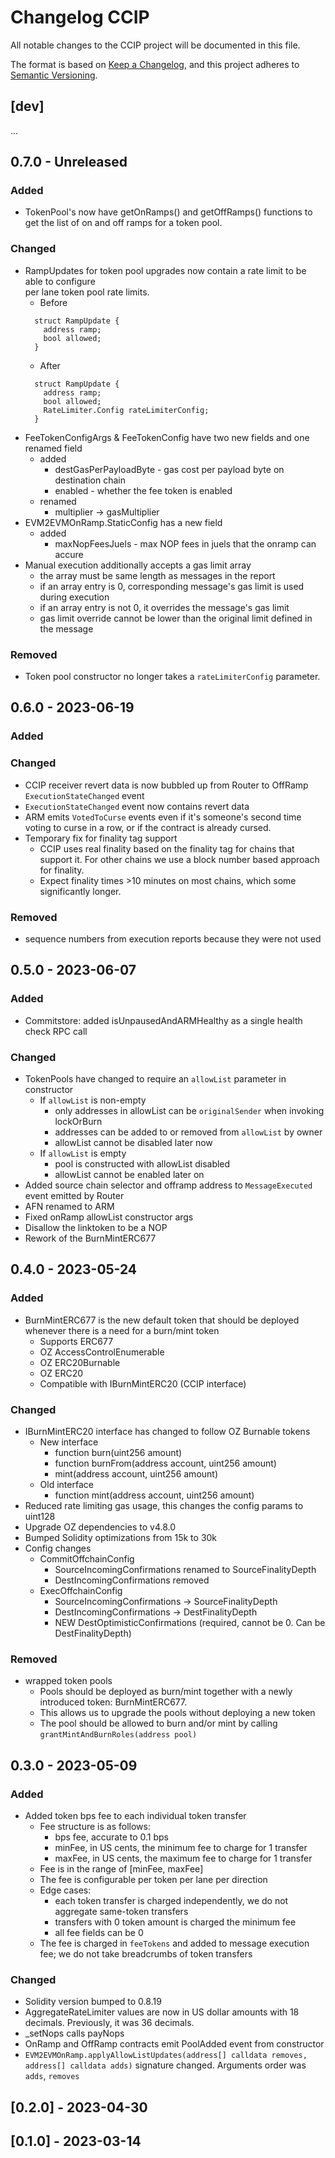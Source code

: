 # Changelog CCIP

All notable changes to the CCIP project will be documented in this file.

The format is based on [Keep a Changelog](https://keepachangelog.com/en/1.0.0/),
and this project adheres to [Semantic Versioning](https://semver.org/spec/v2.0.0.html).

<!-- unreleased -->
## [dev]

...
## 0.7.0 - Unreleased

### Added
- TokenPool's now have getOnRamps() and getOffRamps() functions to get the list of on and off ramps for a token pool.


### Changed

- RampUpdates for token pool upgrades now contain a rate limit to be able to configure  
per lane token pool rate limits.
  - Before
  ```
    struct RampUpdate {
      address ramp;
      bool allowed;
    }
    ```
  - After
  ```
    struct RampUpdate {
      address ramp;
      bool allowed;
      RateLimiter.Config rateLimiterConfig;
    }
  ```
- FeeTokenConfigArgs & FeeTokenConfig have two new fields and one renamed field
  - added
    - destGasPerPayloadByte - gas cost per payload byte on destination chain
    - enabled - whether the fee token is enabled
  - renamed
    - multiplier -> gasMultiplier
- EVM2EVMOnRamp.StaticConfig has a new field
  - added
    - maxNopFeesJuels - max NOP fees in juels that the onramp can accure
- Manual execution additionally accepts a gas limit array
  - the array must be same length as messages in the report
  - if an array entry is 0, corresponding message's gas limit is used during execution
  - if an array entry is not 0, it overrides the message's gas limit
  - gas limit override cannot be lower than the original limit defined in the message


### Removed
- Token pool constructor no longer takes a `rateLimiterConfig` parameter.


## 0.6.0 - 2023-06-19

### Added

### Changed
- CCIP receiver revert data is now bubbled up from Router to OffRamp `ExecutionStateChanged` event
- `ExecutionStateChanged` event now contains revert data
- ARM emits `VotedToCurse` events even if it's someone's second time voting to curse in a row, or if the contract is already cursed.
- Temporary fix for finality tag support
  - CCIP uses real finality based on the finality tag for chains that support it. For other chains we use a block number based approach for finality.
  - Expect finality times >10 minutes on most chains, which some significantly longer.  

### Removed

- sequence numbers from execution reports because they were not used 

## 0.5.0 - 2023-06-07

### Added

- Commitstore: added isUnpausedAndARMHealthy as a single health check RPC call

### Changed

- TokenPools have changed to require an `allowList` parameter in constructor
  - If `allowList` is non-empty
    - only addresses in allowList can be `originalSender` when invoking lockOrBurn
    - addresses can be added to or removed from `allowList` by owner
    - allowList cannot be disabled later now
  - If `allowList` is empty
    - pool is constructed with allowList disabled
    - allowList cannot be enabled later on
- Added source chain selector and offramp address to `MessageExecuted` event emitted by Router
- AFN renamed to ARM
- Fixed onRamp allowList constructor args
- Disallow the linktoken to be a NOP
- Rework of the BurnMintERC677

## 0.4.0 - 2023-05-24

### Added

- BurnMintERC677 is the new default token that should be deployed whenever there is a need for a burn/mint token
  - Supports ERC677
  - OZ AccessControlEnumerable
  - OZ ERC20Burnable
  - OZ ERC20
  - Compatible with IBurnMintERC20 (CCIP interface)

### Changed

- IBurnMintERC20 interface has changed to follow OZ Burnable tokens
  - New interface
    - function burn(uint256 amount)
    - function burnFrom(address account, uint256 amount)
    - mint(address account, uint256 amount)
  - Old interface
    - function mint(address account, uint256 amount)
- Reduced rate limiting gas usage, this changes the config params to uint128
- Upgrade OZ dependencies to v4.8.0
- Bumped Solidity optimizations from 15k to 30k
- Config changes
  - CommitOffchainConfig
    - SourceIncomingConfirmations renamed to SourceFinalityDepth
    - DestIncomingConfirmations removed
  - ExecOffchainConfig
    - SourceIncomingConfirmations -> SourceFinalityDepth
    - DestIncomingConfirmations -> DestFinalityDepth
    - NEW DestOptimisticConfirmations (required, cannot be 0. Can be DestFinalityDepth)

### Removed

- wrapped token pools
  - Pools should be deployed as burn/mint together with a newly introduced token: BurnMintERC677.
  - This allows us to upgrade the pools without deploying a new token
  - The pool should be allowed to burn and/or mint by calling `grantMintAndBurnRoles(address pool)`


## 0.3.0 - 2023-05-09

### Added
- Added token bps fee to each individual token transfer
  - Fee structure is as follows:
    - bps fee, accurate to 0.1 bps
    - minFee, in US cents, the minimum fee to charge for 1 transfer
    - maxFee, in US cents, the maximum fee to charge for 1 transfer
  - Fee is in the range of [minFee, maxFee] 
  - The fee is configurable per token per lane per direction
  - Edge cases:
    - each token transfer is charged independently, we do not aggregate same-token transfers
    - transfers with 0 token amount is charged the minimum fee
    - all fee fields can be 0
  - The fee is charged in `feeTokens` and added to message execution fee; we do not take breadcrumbs of token transfers

### Changed

- Solidity version bumped to 0.8.19
- AggregateRateLimiter values are now in US dollar amounts with 18 decimals. Previously, it was 36 decimals.
- _setNops calls payNops 
- OnRamp and OffRamp contracts emit PoolAdded event from constructor 
- `EVM2EVMOnRamp.applyAllowListUpdates(address[] calldata removes, address[] calldata adds)` signature changed. Arguments order was `adds`, `removes`

## [0.2.0] - 2023-04-30
## [0.1.0] - 2023-03-14
